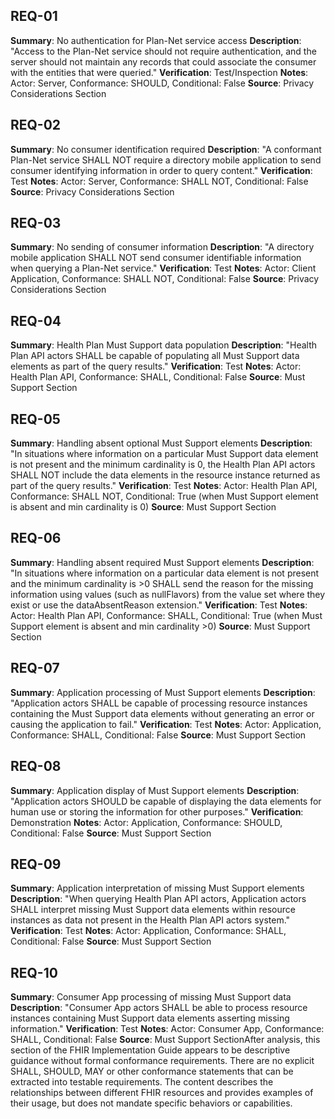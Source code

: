 ## REQ-01

**Summary**: No authentication for Plan-Net service access
**Description**: "Access to the Plan-Net service should not require authentication, and the server should not maintain any records that could associate the consumer with the entities that were queried."
**Verification**: Test/Inspection
**Notes**: Actor: Server, Conformance: SHOULD, Conditional: False
**Source**: Privacy Considerations Section

## REQ-02

**Summary**: No consumer identification required
**Description**: "A conformant Plan-Net service SHALL NOT require a directory mobile application to send consumer identifying information in order to query content."
**Verification**: Test
**Notes**: Actor: Server, Conformance: SHALL NOT, Conditional: False
**Source**: Privacy Considerations Section

## REQ-03

**Summary**: No sending of consumer information
**Description**: "A directory mobile application SHALL NOT send consumer identifiable information when querying a Plan-Net service."
**Verification**: Test
**Notes**: Actor: Client Application, Conformance: SHALL NOT, Conditional: False
**Source**: Privacy Considerations Section

## REQ-04

**Summary**: Health Plan Must Support data population
**Description**: "Health Plan API actors SHALL be capable of populating all Must Support data elements as part of the query results."
**Verification**: Test
**Notes**: Actor: Health Plan API, Conformance: SHALL, Conditional: False
**Source**: Must Support Section

## REQ-05

**Summary**: Handling absent optional Must Support elements
**Description**: "In situations where information on a particular Must Support data element is not present and the minimum cardinality is 0, the Health Plan API actors SHALL NOT include the data elements in the resource instance returned as part of the query results."
**Verification**: Test
**Notes**: Actor: Health Plan API, Conformance: SHALL NOT, Conditional: True (when Must Support element is absent and min cardinality is 0)
**Source**: Must Support Section

## REQ-06

**Summary**: Handling absent required Must Support elements
**Description**: "In situations where information on a particular data element is not present and the minimum cardinality is >0 SHALL send the reason for the missing information using values (such as nullFlavors) from the value set where they exist or use the dataAbsentReason extension."
**Verification**: Test
**Notes**: Actor: Health Plan API, Conformance: SHALL, Conditional: True (when Must Support element is absent and min cardinality >0)
**Source**: Must Support Section

## REQ-07

**Summary**: Application processing of Must Support elements
**Description**: "Application actors SHALL be capable of processing resource instances containing the Must Support data elements without generating an error or causing the application to fail."
**Verification**: Test
**Notes**: Actor: Application, Conformance: SHALL, Conditional: False
**Source**: Must Support Section

## REQ-08

**Summary**: Application display of Must Support elements
**Description**: "Application actors SHOULD be capable of displaying the data elements for human use or storing the information for other purposes."
**Verification**: Demonstration
**Notes**: Actor: Application, Conformance: SHOULD, Conditional: False
**Source**: Must Support Section

## REQ-09

**Summary**: Application interpretation of missing Must Support elements
**Description**: "When querying Health Plan API actors, Application actors SHALL interpret missing Must Support data elements within resource instances as data not present in the Health Plan API actors system."
**Verification**: Test
**Notes**: Actor: Application, Conformance: SHALL, Conditional: False
**Source**: Must Support Section

## REQ-10

**Summary**: Consumer App processing of missing Must Support data
**Description**: "Consumer App actors SHALL be able to process resource instances containing Must Support data elements asserting missing information."
**Verification**: Test
**Notes**: Actor: Consumer App, Conformance: SHALL, Conditional: False
**Source**: Must Support SectionAfter analysis, this section of the FHIR Implementation Guide appears to be descriptive guidance without formal conformance requirements. There are no explicit SHALL, SHOULD, MAY or other conformance statements that can be extracted into testable requirements. The content describes the relationships between different FHIR resources and provides examples of their usage, but does not mandate specific behaviors or capabilities.